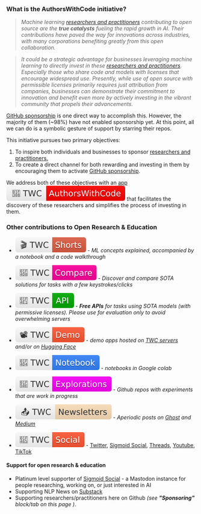 
### What is the AuthorsWithCode initiative?

> _Machine learning [researchers and practitioners]([https://authorswithcode.com](https://authorswithcode.com/top100/)) contributing to open source are the **true catalysts** fueling the rapid growth in AI. Their contributions have paved the way for innovations across industries, with many corporations benefiting greatly from this open collaboration._

> _It could be a strategic advantage for businesses leveraging machine learning to directly invest in these [researchers and practitioners](https://authorswithcode.com/top100/?choice=Top%20Repo%20Authors%20Open%20for%20Sponsorship%20%F0%9F%92%8E). Especially those who share code and models with licenses that encourage widespread use. Presently, while use of open source with permissible licenses primarily requires just attribution from companies, businesses can demonstrate their commitment to innovation and benefit even more by actively investing in the vibrant community that propels their advancements._

 [GitHub sponsorship](https://github.com/sponsors#regions) is one  direct way to accomplish this. 
However, the majority of them (~98%) have not enabled sponsorship yet.  At this point, all we can do is a symbolic gesture of support by  starring their repos.

This initiative pursues two primary objectives: 
1. To inspire both individuals and businesses to sponsor [researchers and practitioners.](https://authorswithcode.com/top100/?choice=Top%20Repo%20Authors%20Open%20for%20Sponsorship%20%F0%9F%92%8E)
2. To create a direct channel for both rewarding and investing in them by encouraging them to activate [GitHub sponsorship](https://github.com/sponsors#regions).

We address both of these objectives with an [app](https://authorswithcode.com)  [![app](https://raw.githubusercontent.com/taskswithcode/image_assets/main/.github/images/TWCAWC.svg)](https://authorswithcode.com) that facilitates the discovery of these researchers and simplifies the process of investing in them.

### Other contributions to Open Research & Education


- [![TWC Shorts](https://raw.githubusercontent.com/taskswithcode/image_assets/main/.github/images/TWCShorts.svg)](https://conceptswithcode.com) - _ML concepts explained, accompanied by a notebook and a code walkthrough_

  
- [![Discover and Compare SOTA models](https://raw.githubusercontent.com/taskswithcode/image_assets/main/.github/images/TWCCompare.svg)](https://taskswithcode.com/find_sota_repos/) - _Discover and compare SOTA solutions for tasks with a few keystrokes/clicks_


 - [![APIs](https://raw.githubusercontent.com/taskswithcode/image_assets/main/.github/images/TWCAPI.svg)](https://www.taskswithcode.com/salient_object_detection/) -   _**Free APIs** for tasks using SOTA models (with permissive licenses). Please use for evaluation only to avoid overwhelming servers_
 
 - [![Apps](https://raw.githubusercontent.com/taskswithcode/image_assets/main/.github/images/TWCDemo.svg)](https://taskswithcode.com/sentence_similarity/) - _demo apps hosted on [TWC servers](https://taskswithcode.com/sentence_similarity) and/or on [Hugging Face](https://huggingface.co/taskswithcode)_
 - [![Notebooks](https://raw.githubusercontent.com/taskswithcode/image_assets/main/.github/images/TWCNotebook.svg)](https://github.com/taskswithcode/latent-diffusion/blob/main/TWCLatentDiffusion.ipynb) - _notebooks in Google colab_
 - [![Explorations](https://raw.githubusercontent.com/taskswithcode/image_assets/main/.github/images/TWCExplorations.svg)](https://github.com/taskswithcode/latent-diffusion/blob/main/TWCLatentDiffusion.ipynb) - _Github repos with experiments that are work in progress_
 - [![Newsletters](https://raw.githubusercontent.com/taskswithcode/image_assets/main/.github/images/TWCNewsletter.svg)](https://taskswithcode.ghost.io/) - _Aperiodic posts on [Ghost](https://taskswithcode.ghost.io/) and [Medium](https://medium.com/taskswithcode)_
 -  [![Social](https://raw.githubusercontent.com/taskswithcode/image_assets/main/.github/images/TWCSocial.svg)](https://twitter.com/TasksWithCode) - [Twitter](https://twitter.com/TasksWithCode), [Sigmoid Social](https://sigmoid.social/@twc), [Threads](https://www.threads.net/@taskswithcode), [Youtube](https://www.youtube.com/@ConceptsWithCode), [TikTok](https://www.tiktok.com/@conceptswithcode)

#### Support for open research & education
- Platinum level supporter of [Sigmoid Social](https://sigmoid.social/about) - a Mastodon instance for people researching, working on, or just interested in AI
- Supporting NLP News on [Substack](https://substack.com/@taskswithcode)
- Supporting researchers/practitioners here on Github _(see **"Sponsoring"** block/tab on this page )_.
   
